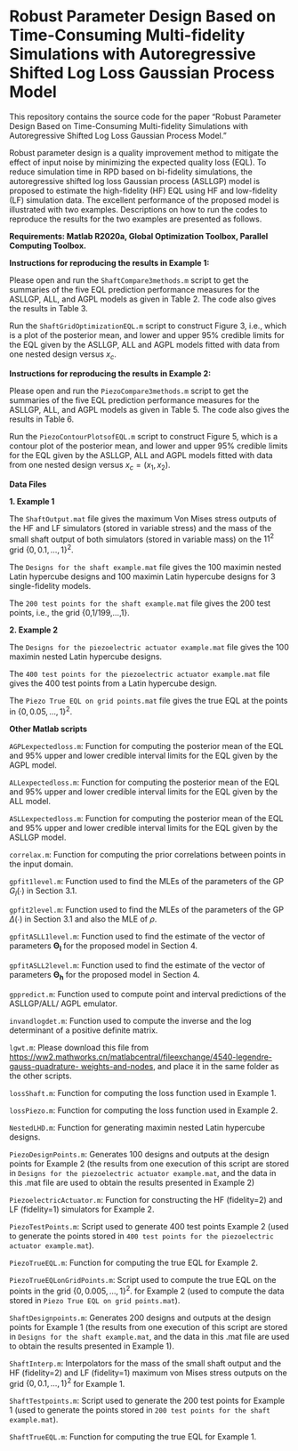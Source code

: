 # Robust Parameter Design Based on Time-Consuming Multi-fidelity Simulations with Autoregressive Shifted Log Loss Gaussian Process Model

This repository contains the source code for the paper “Robust Parameter Design Based on Time-Consuming Multi-fidelity Simulations with Autoregressive Shifted Log Loss Gaussian Process Model.”

Robust parameter design is a quality improvement method to mitigate the effect of input noise by minimizing the expected quality loss (EQL). To reduce simulation time in RPD based on bi-fidelity simulations, the autoregressive shifted log loss Gaussian process (ASLLGP) model is proposed to estimate the high-fidelity (HF) EQL using HF and low-fidelity (LF) simulation data. The excellent performance of the proposed model is illustrated with two examples. Descriptions on how to run the codes to reproduce the results for the two examples are presented as follows. 

**Requirements: Matlab R2020a, Global Optimization Toolbox, Parallel Computing Toolbox.**

**Instructions for reproducing the results in Example 1:**

Please open and run the `ShaftCompare3methods.m` script to get the summaries of the five EQL prediction performance measures for the ASLLGP, ALL, and AGPL models as given in Table 2. The code also gives the results in Table 3.

Run the `ShaftGridOptimizationEQL.m` script to construct Figure 3, i.e., which is a plot of the posterior mean, and lower and upper 95% credible limits for the EQL given by the ASLLGP, ALL and AGPL models fitted with data from one nested design versus $`x_c`$.

**Instructions for reproducing the results in Example 2:**

Please open and run the `PiezoCompare3methods.m` script to get the summaries of the five EQL prediction performance measures for the ASLLGP, ALL, and AGPL models as given in Table 5. The code also gives the results in Table 6.

Run the `PiezoContourPlotsofEQL.m` script to construct Figure 5, which is a contour plot of the posterior mean, and lower and upper 95% credible limits for the EQL given by the ASLLGP, ALL and AGPL models fitted with data from one nested design versus $`x_c=(x_1,x_2)`$.

**Data Files**

**1.	Example 1**

The `ShaftOutput.mat` file gives the maximum Von Mises stress outputs of the HF and LF simulators (stored in variable stress) and the mass of the small shaft output of both simulators (stored in variable mass) on the $`{11}^2`$ grid $`{\{0,0.1,…,1}\}^2`$.

The `Designs for the shaft example.mat` file gives the 100 maximin nested Latin hypercube designs and 100 maximin Latin hypercube designs for 3 single-fidelity models.

The `200 test points for the shaft example.mat` file gives the 200 test points, i.e., the grid {0,1/199,…,1}.

**2.	Example 2**

The `Designs for the piezoelectric actuator example.mat` file gives the 100 maximin nested Latin hypercube designs.

The `400 test points for the piezoelectric actuator example.mat` file gives the 400 test points from a Latin hypercube design.

The `Piezo True EQL on grid points.mat` file gives the true EQL at the points in $`{\{0,0.05,…,1}\}^2`$.

**Other Matlab scripts**

`AGPLexpectedloss.m`: Function for computing the posterior mean of the EQL and 95% upper and lower credible interval limits for the EQL given by the AGPL model.

`ALLexpectedloss.m`: Function for computing the posterior mean of the EQL and 95% upper and lower credible interval limits for the EQL given by the ALL model.

`ASLLexpectedloss.m`: Function for computing the posterior mean of the EQL and 95% upper and lower credible interval limits for the EQL given by the ASLLGP model.

`correlax.m`: Function for computing the prior correlations between points in the input domain.

`gpfit1level.m`: Function used to find the MLEs of the parameters of the GP $`G_l (∙)`$ in Section 3.1.

`gpfit2level.m`: Function used to find the MLEs of the parameters of the GP $`\Delta(∙)`$ in Section 3.1 and also the MLE of $`\rho`$.

`gpfitASLL1level.m`: Function used to find the estimate of the vector of parameters $`\mathbf{\Theta_l}`$ for the proposed model in Section 4.

`gpfitASLL2level.m`: Function used to find the estimate of the vector of parameters $`\mathbf{Θ_h}`$ for the proposed model in Section 4.

`gppredict.m`: Function used to compute point and interval predictions of the ASLLGP/ALL/ AGPL emulator.  

`invandlogdet.m`: Function used to compute the inverse and the log determinant of a positive definite matrix.

`lgwt.m`:	Please	download	this	file	from [https://ww2.mathworks.cn/matlabcentral/fileexchange/4540-legendre-gauss-quadrature- weights-and-nodes](url), and place it in the same folder as the other scripts.

`lossShaft.m`: Function for computing the loss function used in Example 1.

`lossPiezo.m`: Function for computing the loss function used in Example 2.

`NestedLHD.m`: Function for generating maximin nested Latin hypercube designs.

`PiezoDesignPoints.m`: Generates 100 designs and outputs at the design points for Example 2 (the results from one execution of this script are stored in `Designs for the piezoelectric actuator example.mat`, and the data in this .mat file are used to obtain the results presented in Example 2)

`PiezoelectricActuator.m`: Function for constructing the HF (fidelity=2) and LF (fidelity=1) simulators for Example 2.

`PiezoTestPoints.m`: Script used to generate 400 test points Example 2 (used to generate the points stored in `400 test points for the piezoelectric actuator example.mat`).

`PiezoTrueEQL.m`: Function for computing the true EQL for Example 2.

`PiezoTrueEQLonGridPoints.m`: Script used to compute the true EQL on the points in the grid $`{\{0,0.005,…,1}\}^2`$. for Example 2 (used to compute the data stored in `Piezo True EQL on grid points.mat`).

`ShaftDesignpoints.m`: Generates 200 designs and outputs at the design points for Example 1 (the results from one execution of this script are stored in `Designs for the shaft example.mat`, and the data in this .mat file are used to obtain the results presented in Example 1).

`ShaftInterp.m`: Interpolators for the mass of the small shaft output and the HF (fidelity=2) and LF (fidelity=1) maximum von Mises stress outputs on the grid $`{\{0,0.1,…,1}\}^2`$ for Example 1.

`ShaftTestpoints.m`: Script used to generate the 200 test points for Example 1 (used to generate the points stored in `200 test points for the shaft example.mat`).

`ShaftTrueEQL.m`: Function for computing the true EQL for Example 1.
